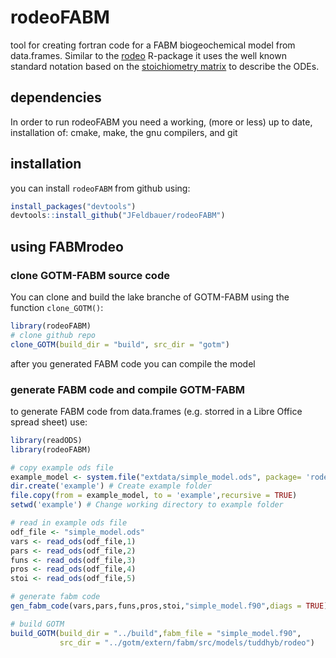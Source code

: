 # rodeoFABM
tool for creating fortran code for a FABM biogeochemical model from data.frames. Similar to the [rodeo](https://github.com/dkneis/rodeo) R-package it uses the well known standard notation based on the [stoichiometry matrix](https://en.wikipedia.org/wiki/Petersen_matrix) to describe the ODEs.
## dependencies
In order to run rodeoFABM you need a working, (more or less) up to date, installation of: cmake, make, the gnu compilers, and git

## installation
you can install `rodeoFABM` from github using:

```r
install_packages("devtools")
devtools::install_github("JFeldbauer/rodeoFABM")
```

## using FABMrodeo

### clone GOTM-FABM source code

You can clone and build the lake branche of GOTM-FABM using the function `clone_GOTM()`:

```r
library(rodeoFABM)
# clone github repo
clone_GOTM(build_dir = "build", src_dir = "gotm")
```
after you generated FABM code you can compile the model


### generate FABM code and compile GOTM-FABM

to generate FABM code from data.frames (e.g. storred in a Libre Office spread sheet) use:

```r
library(readODS)
library(rodeoFABM)

# copy example ods file
example_model <- system.file("extdata/simple_model.ods", package= 'rodeoFABM')
dir.create('example') # Create example folder
file.copy(from = example_model, to = 'example',recursive = TRUE)
setwd('example') # Change working directory to example folder

# read in example ods file
odf_file <- "simple_model.ods"
vars <- read_ods(odf_file,1)
pars <- read_ods(odf_file,2)
funs <- read_ods(odf_file,3)
pros <- read_ods(odf_file,4)
stoi <- read_ods(odf_file,5)

# generate fabm code
gen_fabm_code(vars,pars,funs,pros,stoi,"simple_model.f90",diags = TRUE)

# build GOTM
build_GOTM(build_dir = "../build",fabm_file = "simple_model.f90",
           src_dir = "../gotm/extern/fabm/src/models/tuddhyb/rodeo")

```
